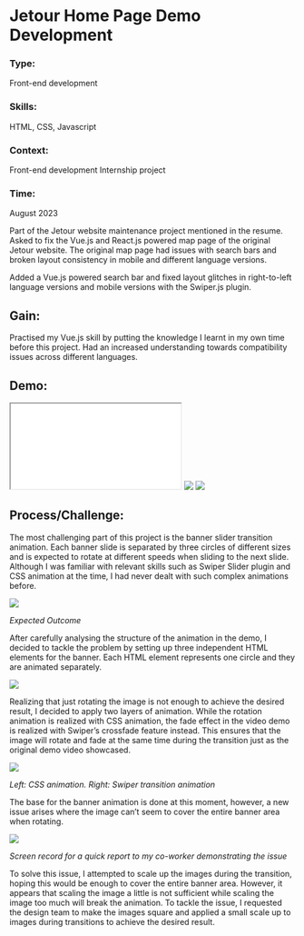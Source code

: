 # Jetour Home Page Demo Development

### Type:

Front-end development

### Skills:

HTML, CSS, Javascript

### Context:

Front-end development Internship project

### Time:

August 2023

Part of the Jetour website maintenance project mentioned in the resume. Asked to fix the Vue.js and React.js powered map page of the original Jetour website. The original map page had issues with search bars and broken layout consistency in mobile and different language versions.

Added a Vue.js powered search bar and fixed layout glitches in right-to-left language versions and mobile versions with the Swiper.js plugin.

## Gain:

Practised my Vue.js skill by putting the knowledge I learnt in my own time before this project. Had an increased understanding towards compatibility issues across different languages.

## Demo:

<iframe src="/demo/jeTourDemo/index.html" title="description"></iframe>

<img src="/images/articles/jetourDemo/jetourDemo_banner.gif" />

<img src="/images/articles/jetourDemo/jetourDemo_allpage.gif" />

## Process/Challenge:

The most challenging part of this project is the banner slider transition animation. Each banner slide is separated by three circles of different sizes and is expected to rotate at different speeds when sliding to the next slide. Although I was familiar with relevant skills such as Swiper Slider plugin and CSS animation at the time, I had never dealt with such complex animations before.

<img src="/images/articles/jetourDemo/144.gif" />

*Expected Outcome*

After carefully analysing the structure of the animation in the demo, I decided to tackle the problem by setting up three independent HTML elements for the banner. Each HTML element represents one circle and they are animated separately.

<img src="/images/articles/jetourDemo/jeTourDemo-process-1.png" />

Realizing that just rotating the image is not enough to achieve the desired result, I decided to apply two layers of animation. While the rotation animation is realized with CSS animation, the fade effect in the video demo is realized with Swiper’s crossfade feature instead. This ensures that the image will rotate and fade at the same time during the transition just as the original demo video showcased.

<img src="/images/articles/jetourDemo/jeTourDemo-process-2.png" />

*Left: CSS animation. Right: Swiper transition animation*

The base for the banner animation is done at this moment, however, a new issue arises where the image can’t seem to cover the entire banner area when rotating.

<img src="/images/articles/jetourDemo/197_raw.gif" />

*Screen record for a quick report to my co-worker demonstrating the issue*

To solve this issue, I attempted to scale up the images during the transition, hoping this would be enough to cover the entire banner area. However, it appears that scaling the image a little is not sufficient while scaling the image too much will break the animation. To tackle the issue, I requested the design team to make the images square and applied a small scale up to images during transitions to achieve the desired result.
